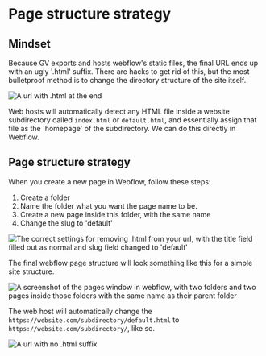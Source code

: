 <!--gv-markdown-->

# Page structure strategy

## Mindset

Because GV exports and hosts webflow's static files, the final URL ends up with an ugly '.html' suffix. There are hacks to get rid of this, but the most bulletproof method is to change the directory structure of the site itself. 

![A url with .html at the end](wrong-URL.png)

Web hosts will automatically detect any HTML file inside a website subdirectory called `index.html` or `default.html`, and essentially assign that file as the 'homepage' of the subdirectory. We can do this directly in Webflow.

## Page structure strategy

When you create a new page in Webflow, follow these steps:
1. Create a folder
2. Name the folder what you want the page name to be.
3. Create a new page inside this folder, with the same name
4. Change the slug to 'default'

![The correct settings for removing .html from your url, with the title field filled out as normal and slug field changed to 'default'](webflow-page-settings.png)

The final webflow page structure will look something like this for a simple site structure.

![A screenshot of the pages window in webflow, with two folders and two pages inside those folders with the same name as their parent folder](webflow-page-structure.png)

The web host will automatically change the `https://website.com/subdirectory/default.html` to `https://website.com/subdirectory/`, like so.

![A url with no .html suffix](right-URL.png)